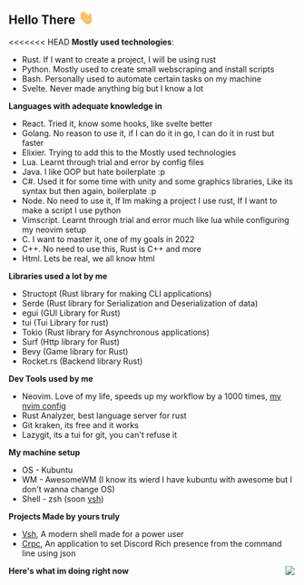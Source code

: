 ## Hello There  <img src="waving-hand-joypixels.gif" width="30px">

<<<<<<< HEAD
**Mostly used technologies**:
-  Rust. If I want to create a project, I will be using rust
- Python. Mostly used to create small webscraping and install scripts
- Bash. Personally used to automate certain tasks on my machine
- Svelte. Never made anything big but I know a lot

**Languages with adequate knowledge in**
- React. Tried it, know some hooks, like svelte better
- Golang. No reason to use it, if I can do it in go, I can do it in rust but faster
- Elixier. Trying to add this to the Mostly used technologies
- Lua. Learnt through trial and error by config files
- Java. I like OOP but hate boilerplate :p 
- C#. Used it for some time with unity and some graphics libraries, Like its syntax but then again, boilerplate :p 
- Node. No need to use it, If Im making a project I use rust, If I want to make a script I use python 
- Vimscript. Learnt through trial and error much like lua while configuring my neovim setup
- C. I want to master it, one of my goals in 2022
- C++. No need to use this, Rust is C++ and more
- Html. Lets be real, we all know html

**Libraries used a lot by me**
- Structopt (Rust library for making CLI applications)
- Serde (Rust library for Serialization and Deserialization of data)
- egui (GUI Library for Rust)
- tui (Tui Library for rust)
- Tokio (Rust library for Asynchronous applications)
- Surf (Http library for Rust)
- Bevy (Game library for Rust)
- Rocket.rs (Backend library Rust)

**Dev Tools used by me**
- Neovim. Love of my life, speeds up my workflow by a 1000 times, [my nvim config](https://github.com/Vaimer9/nvim-config)
- Rust Analyzer, best language server for rust
- Git kraken, its free and it works
- Lazygit, its a tui for git, you can't refuse it

**My machine setup**
- OS - Kubuntu
- WM - AwesomeWM (I know its wierd I have kubuntu with awesome but I don't wanna change OS)
- Shell - zsh (soon [vsh](https://github.com/xmantle/vsh))

**Projects Made by yours truly**
- [Vsh](https://github.com/xmantle/vsh), A modern shell made for a power user
- [Crpc](https://github.com/Vaimer9/crpc), An application to set Discord Rich presence from the command line using json

**Here's what im doing right now**
<img align="right" src="https://lanyard-profile-readme.vercel.app/api/528957911569793027?bg=00000000" />

